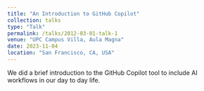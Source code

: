 ```yaml
---
title: "An Introduction to GitHub Copilot"
collection: talks
type: "Talk"
permalink: /talks/2012-03-01-talk-1
venue: "UPC Campus Villa, Aula Magna"
date: 2023-11-04
location: "San Francisco, CA, USA"
---
```


We did a brief introduction to the GitHub Copilot tool to include AI workflows in our day to day life.
